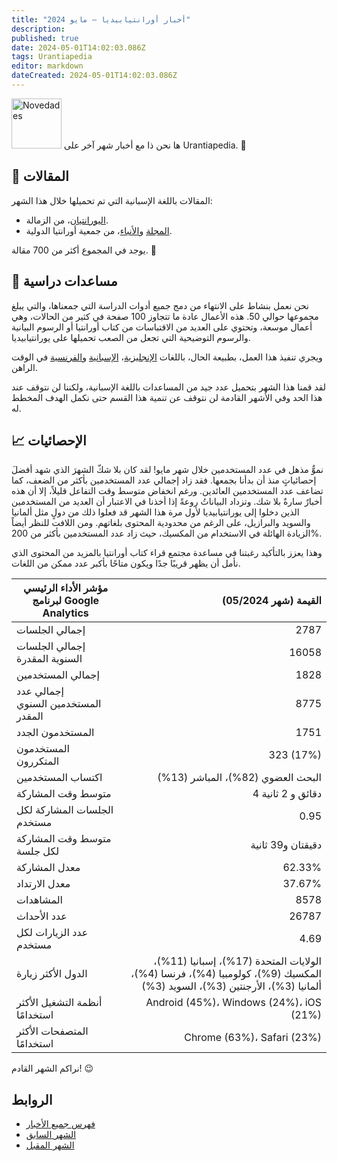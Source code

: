 ```yaml
---
title: "أخبار أورانتيابيديا — مايو 2024"
description: 
published: true
date: 2024-05-01T14:02:03.086Z
tags: Urantiapedia
editor: markdown
dateCreated: 2024-05-01T14:02:03.086Z
---
```


<img src="/_assets/svg/icon-news.svg" alt="Novedades" style="width: 80px;">  ها نحن ذا مع أخبار شهر آخر على Urantiapedia. :mega:

## :page_with_curl: المقالات

المقالات باللغة الإسبانية التي تم تحميلها خلال هذا الشهر:

- [اليورانتيان](/es/index/articles_the_urantian)، من الزمالة.
- [المجلة](/es/index/articles_iua_journal) و[الأنباء](/es/index/articles_iua_tidings)، من جمعية أورانتيا الدولية.

يوجد في المجموع أكثر من 700 مقالة. :clap:

## :notebook: مساعدات دراسية

نحن نعمل بنشاط على الانتهاء من دمج جميع أدوات الدراسة التي جمعناها، والتي يبلغ مجموعها حوالي 50. هذه الأعمال عادة ما تتجاوز 100 صفحة في كثير من الحالات، وهي أعمال موسعة، وتحتوي على العديد من الاقتباسات من كتاب أورانتيا أو الرسوم البيانية والرسوم التوضيحية التي تجعل من الصعب تحميلها على يورانتيابيديا.

ويجري تنفيذ هذا العمل، بطبيعة الحال، باللغات [الإنجليزية](/en/index/study_aids)، [الإسبانية](/es/index/study_aids) و[الفرنسية](/fr/index/study_aids) في الوقت الراهن.

لقد قمنا هذا الشهر بتحميل عدد جيد من المساعدات باللغة الإسبانية، ولكننا لن نتوقف عند هذا الحد وفي الأشهر القادمة لن نتوقف عن تنمية هذا القسم حتى نكمل الهدف المخطط له.

## :chart_with_upwards_trend: الإحصائيات

نموٌّ مذهل في عدد المستخدمين خلال شهر مايو! لقد كان بلا شكّ الشهرَ الذي شهد أفضلَ إحصائياتٍ منذ أن بدأنا بجمعها. فقد زاد إجمالي عدد المستخدمين بأكثر من الضعف، كما تضاعف عدد المستخدمين العائدين. ورغم انخفاض متوسط ​​وقت التفاعل قليلاً، إلا أن هذه أخبارٌ سارةٌ بلا شك. وتزداد البياناتُ روعةً إذا أخذنا في الاعتبار أن العديد من المستخدمين الذين دخلوا إلى يورانتيابيديا لأول مرة هذا الشهر قد فعلوا ذلك من دولٍ مثل ألمانيا والسويد والبرازيل، على الرغم من محدودية المحتوى بلغاتهم. ومن اللافت للنظر أيضاً الزيادة الهائلة في الاستخدام من المكسيك، حيث زاد عدد المستخدمين بأكثر من 200%.

وهذا يعزز بالتأكيد رغبتنا في مساعدة مجتمع قراء كتاب أورانتيا بالمزيد من المحتوى الذي نأمل أن يظهر قريبًا جدًا ويكون متاحًا بأكبر عدد ممكن من اللغات.

مؤشر الأداء الرئيسي لبرنامج Google Analytics | القيمة (شهر 05/2024)
--- | ---:
إجمالي الجلسات | 2787
إجمالي الجلسات السنوية المقدرة | 16058
إجمالي المستخدمين | 1828
إجمالي عدد المستخدمين السنوي المقدر | 8775
المستخدمون الجدد | 1751
المستخدمون المتكررون | 323 (17%)
اكتساب المستخدمين | البحث العضوي (82%)، المباشر (13%)
متوسط ​​وقت المشاركة | 4 دقائق و 2 ثانية
الجلسات المشاركة لكل مستخدم | 0.95
متوسط ​​وقت المشاركة لكل جلسة | دقيقتان و39 ثانية
معدل المشاركة | 62.33%
معدل الارتداد | 37.67%
المشاهدات | 8578
عدد الأحداث | 26787
عدد الزيارات لكل مستخدم | 4.69
الدول الأكثر زيارة | الولايات المتحدة (17%)، إسبانيا (11%)، المكسيك (9%)، كولومبيا (4%)، فرنسا (4%)، ألمانيا (3%)، الأرجنتين (3%)، السويد (3%)
أنظمة التشغيل الأكثر استخدامًا | Android (45%)، Windows (24%)، iOS (21%)
المتصفحات الأكثر استخدامًا | Chrome (63%)، Safari (23%)

نراكم الشهر القادم! :wink:

## الروابط

- [فهرس جميع الأخبار](/ar/news) 
- [الشهر السابق](/ar/news/2024/04)
- [الشهر المقبل](/ar/news/2024/06)